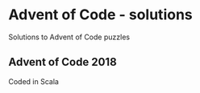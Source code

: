 # Advent of Code - solutions
Solutions to Advent of Code puzzles

## Advent of Code 2018
Coded in Scala
